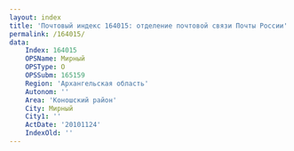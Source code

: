 ```yaml
---
layout: index
title: 'Почтовый индекс 164015: отделение почтовой связи Почты России'
permalink: /164015/
data:
    Index: 164015
    OPSName: Мирный
    OPSType: О
    OPSSubm: 165159
    Region: 'Архангельская область'
    Autonom: ''
    Area: 'Коношский район'
    City: Мирный
    City1: ''
    ActDate: '20101124'
    IndexOld: ''
---
```

